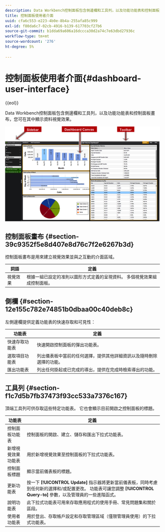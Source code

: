 ```yaml
---
description: Data Workbench控制面板包含側邊欄和工具列，以及功能功能表和控制面板畫布，您可在其中顯示資料視覺效果。
title: 控制面板使用者介面
uuid: cfa6c553-e223-4b0e-8b4a-255afa85c999
exl-id: f80da6c7-02cb-4916-b139-617703cf27b6
source-git-commit: b1dda69a606a16dccca30d2a74c7e63dbd27936c
workflow-type: tm+mt
source-wordcount: '276'
ht-degree: 5%

---
```


# 控制面板使用者介面{#dashboard-user-interface}

{{eol}}

Data Workbench控制面板包含側邊欄和工具列，以及功能功能表和控制面板畫布，您可在其中顯示資料視覺效果。

![](assets/dashboard_ui.png)

## 控制面板畫布 {#section-39c9352f5e8d407e8d76c7f2e6267b3d}

控制面板畫布是用來建立視覺效果並與之互動的介面區域。

| 詞語 | 定義 |
|---|---|
| 視覺效果 | 根據一組已設定的准則以圖形方式定義的呈現資料。 多個視覺效果組成控制面板。 |

## 側欄 {#section-12e155c782e74851b0dbaa00c40deb8c}

左側邊欄提供定義功能表的快速存取和可見性：

| 功能表 | 定義 |
|---|---|
| 快速存取功能表 | 快速開啟控制面板的彈出功能表。 |
| 選取項目功能表 | 列出儀表板中當前的任何選擇，提供其他詳細資訊以及隨時刪除選擇的功能。 |
| 匯出功能表 | 列出任何掛起或已完成的導出，提供在完成時檢索導出的功能。 |

## 工具列 {#section-f1c7d5b7fb37473f93cc533a7376c167}

頂端工具列可供存取這些特定功能表。 它也會顯示目前開啟之控制面板的標題。

| 功能表 | 定義 |
|---|---|
| 控制面板功能表 | 控制面板的開啟、建立、儲存和匯出下拉式功能表。 |
| 新增視覺效果功能表 | 用於新增視覺效果至控制面板的下拉式功能表。 |
| 控制面板標題 | 顯示當前儀表板的標題。 |
| 更新功能表 | 按一下 **[!UICONTROL Update]** 指示器將更新當前儀表板，同時考慮到任何新的選擇和/或配置更改。 功能表可讓您調整 **[!UICONTROL Query-to]** 參數，以及管理員的一些進階函式。 |
| 說明功能表 | 此下拉式功能表可用來存取應用程式的使用手冊、常見問題集和關於區段。 |
| 使用者功能表 | 用於登出、存取帳戶設定和存取管理區域（僅限管理員使用）的下拉式功能表。 |
